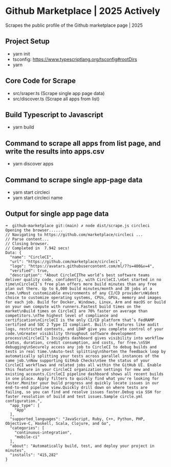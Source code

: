 # Github Marketplace | 2025 Actively

Scrapes the public profile of the Github marketplace page | 2025

## Project Setup

- yarn init
- tsconfig: https://www.typescriptlang.org/tsconfig#rootDirs
- yarn

## Core Code for Scrape

- src/sraper.ts (Scrape single app page data)
- src/discover.ts (Scrape all apps from list)

## Build Typescript to Javascript

- yarn build

## Command to scrape all apps from list page, and write the results into apps.csv

- yarn discover apps

## Command to scrape single app-page data

- yarn start circleci
- yarn start circleci name

## Output for single app page data

```
➜  github-marketplace git:(main) ✗ node dist/scrape.js circleci
Opening the browser......
// Navigating to https://github.com/marketplace/circleci ...
// Parse content...
// Closing browser.
// Completed in  7.942 secs!
Data: {
  "name": "CircleCI",
  "url": "https://github.com/marketplace/circleci",
  "logo": "https://avatars.githubusercontent.com/ml/7?s=400&v=4",
  "verified": true,
  "description": "About CircleCIThe world’s best software teams deliver quality code, confidently, with CircleCI.\nGet started in no time\nCircleCI’s free plan offers more build minutes than any free plan out there. Up to 6,000 build minutes/month and 30 jobs at a time.\nMost customizable environments of any CI/CD provider\nWidest choice to customize operating systems, CPUs, GPUs, memory and images for each job. Build for Docker, Windows, Linux, Arm and macOS or build on your own compute with runners.Fastest build times on the market\nBuild times on CircleCI are 70% faster on average than competitors.\nThe highest level of compliance and certification\nCircleCI is the only CI/CD platform that’s FedRAMP certified and SOC 2 Type II compliant. Built-in features like audit logs, restricted contexts, and LDAP give you complete control of your code.\nGreater visibility throughout software development process\nCircleCI’s Insights dashboard gives visibility into workflow status, duration, credit consumption, and costs, for free.\nSSH debugging\nSecurely access any job to CircleCI to debug builds and tests in real time.\nAuto-test splitting\nShorten the feedback loop by automatically splitting your tests across parallel instances of the same job.\nNow supporting GitHub Checks\nSee the status of your CircleCI workflows and related jobs all within the GitHub UI. Enable this feature in your CircleCI organization settings for new and existing accounts.CircleCI pipeline dashboard shows all recent builds in one place. Apply filters to quickly find what you're looking for faster.Monitor your build progress and quickly locate issues in our end-to-end pipeline view.Quickly drill down on where tests are failing, so you can find and resolve issues faster.Debug via SSH for faster resolution of build and test issues.Sample circle.yml configuration.",
  "app_type": [
    "App"
  ],
  "supported_languages": "JavaScript, Ruby, C++, Python, PHP, Objective-C, Haskell, Scala, Clojure, and Go",
  "categories": [
    "continuous-integration",
    "mobile-ci"
  ],
  "about": "Automatically build, test, and deploy your project in minutes",
  "installs": "415,282"
}
```
